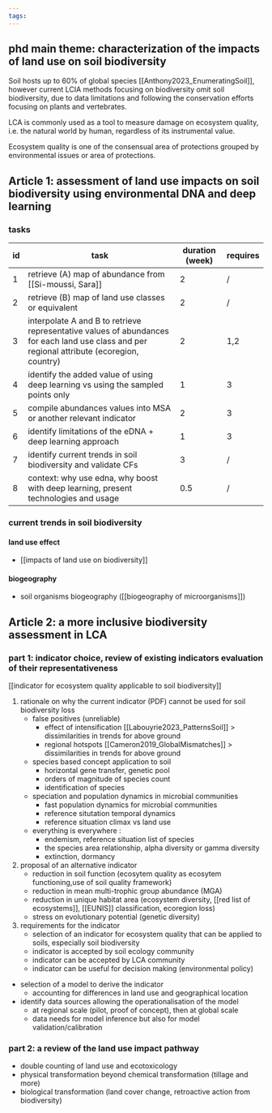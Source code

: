 ```yaml
---
tags:
---
```

## phd main theme: characterization of the impacts of land use on soil biodiversity
Soil hosts up to 60% of global species [[Anthony2023_EnumeratingSoil]], however current LCIA methods focusing on biodiversity omit soil biodiversity, due to data limitations and following the conservation efforts focusing on plants and vertebrates.

LCA is commonly used as a tool to measure damage on ecosystem quality, i.e. the natural world by human, regardless of its instrumental value.

Ecosystem quality is one of the consensual area of protections grouped by environmental issues or area of protections.
## Article 1: assessment of land use impacts on soil biodiversity using environmental DNA and deep learning

### tasks
| id  | task                                                                                                                                        | duration (week) | requires |
| --- | ------------------------------------------------------------------------------------------------------------------------------------------- | --------------- | -------- |
| 1   | retrieve (A) map of abundance from [[Si-moussi, Sara]]                                                                                      | 2               | /        |
| 2   | retrieve (B) map of land use classes or equivalent                                                                                          | 2               | /        |
| 3   | interpolate A and B to retrieve representative values of abundances for each land use class and per regional attribute (ecoregion, country) | 2               | 1,2      |
| 4   | identify the added value of using deep learning vs using the sampled points only                                                            | 1               | 3        |
| 5   | compile abundances values into MSA or another relevant indicator                                                                            | 2               | 3        |
| 6   | identify limitations of the eDNA + deep learning approach                                                                                   | 1               | 3        |
| 7   | identify current trends in soil biodiversity and validate CFs                                                                               | 3               | /        |
| 8   | context: why use edna, why boost with deep learning, present technologies and usage                                                         | 0.5             | /        |
### current trends in soil biodiversity
#### land use effect
- [[impacts of land use on biodiversity]]
#### biogeography
- soil organisms biogeography ([[biogeography of microorganisms]])
## Article 2: a more inclusive biodiversity assessment in LCA
### part 1: indicator choice, review of existing indicators evaluation of their representativeness
[[indicator for ecosystem quality applicable to soil biodiversity]]
1. rationale on why the current indicator (PDF) cannot be used for soil biodiversity loss
	- false positives (unreliable)
		- effect of intensification [[Labouyrie2023_PatternsSoil]] > dissimilarities in trends for above ground
		- regional hotspots [[Cameron2019_GlobalMismatches]] > dissimilarities in trends for above ground
	- species based concept application to soil
		- horizontal gene transfer, genetic pool
		- orders of magnitude of species count
		- identification of species
	- speciation and population dynamics in microbial communities
		- fast population dynamics for microbial communities
		- reference situtation temporal dynamics
		- reference situation climax vs land use
	- everything is everywhere : 
		- endemism, reference situation list of species
		- the species area relationship, alpha diversity or gamma diversity
		- extinction, dormancy
2. proposal of an alternative indicator
	- reduction in soil function (ecosytem quality as ecosytem functioning,use of soil quality framework)
	- reduction in mean multi-trophic group abundance (MGA)
	- reduction in unique habitat area (ecosystem diversity, [[red list of ecosystems]], [[EUNIS]] classification, ecoregion loss)
	- stress on evolutionary potential (genetic diversity)
3. requirements for the indicator
	- selection of an indicator for ecosystem quality that can be applied to soils, especially soil biodiversity
	- indicator is accepted by soil ecology community
	- indicator can be accepted by LCA community
	- indicator can be useful for decision making (environmental policy)
- selection of a model to derive the indicator
	- accounting for differences in land use and geographical location
- identify data sources allowing the operationalisation of the model
	- at regional scale (pilot, proof of concept), then at global scale
	- data needs for model inference but also for model validation/calibration
### part 2: a review of the land use impact pathway
- double counting of land use and ecotoxicology
- physical transformation beyond chemical transformation (tillage and more)
- biological transformation (land cover change, retroactive action from biodiversity)
